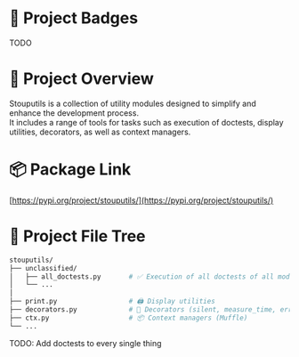 
# 🚀 Project Badges
TODO

# 🚀 Project Overview
Stouputils is a collection of utility modules designed to simplify and enhance the development process.<br>
It includes a range of tools for tasks such as execution of doctests, display utilities, decorators, as well as context managers.


# 📦 Package Link
[https://pypi.org/project/stouputils/](https://pypi.org/project/stouputils/)

# 🚀 Project File Tree
```bash
stouputils/
├── unclassified/
│   ├── all_doctests.py       # ✅ Execution of all doctests of all modules present in src and display of execution time
│   └── ...
│
├── print.py                  # 🖨️ Display utilities
├── decorators.py             # 🎯 Decorators (silent, measure_time, error_handler)
├── ctx.py                    # 📦 Context managers (Muffle)
└── ...
```


TODO:
Add doctests to every single thing

